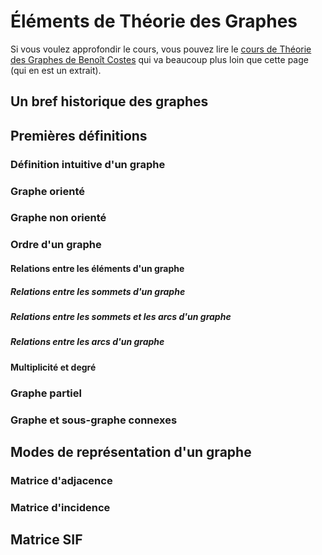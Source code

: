 # Éléments de Théorie des Graphes

Si vous voulez approfondir le cours, vous pouvez lire le [cours de Théorie des Graphes de Benoît Costes](cours_Cours_tdg.pdf) qui va beaucoup plus loin que cette page (qui en est un extrait).

## Un bref historique des graphes

## Premières définitions

### Définition intuitive d'un graphe

### Graphe orienté

### Graphe non orienté

### Ordre d'un graphe

#### Relations entre les éléments d'un graphe

##### Relations entre les sommets d'un graphe
##### Relations entre les sommets et les arcs d'un graphe
##### Relations entre les arcs d'un graphe

#### Multiplicité et degré

### Graphe partiel

### Graphe et sous-graphe connexes


## Modes de représentation d'un graphe

### Matrice d'adjacence

### Matrice d'incidence

## Matrice SIF